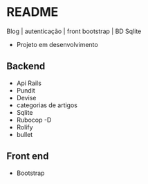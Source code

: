 # README

Blog | autenticação | front bootstrap | BD Sqlite 

- Projeto em desenvolvimento


## Backend
- Api Rails
- Pundit
- Devise
- categorias de artigos
- Sqlite
- Rubocop -D
- Rolify
- bullet


## Front end
- Bootstrap
